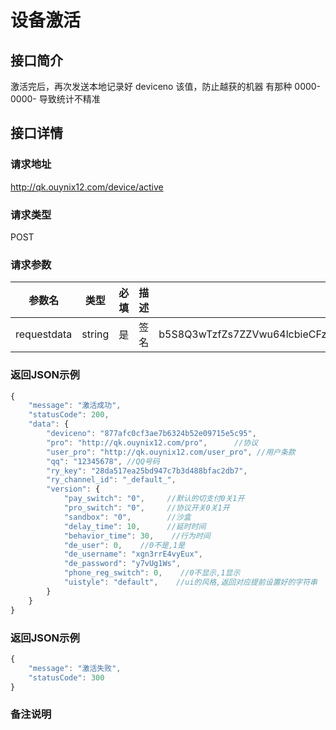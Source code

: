 # 设备激活

## 接口简介
激活完后，再次发送本地记录好 deviceno 该值，防止越获的机器 有那种 0000-0000- 导致统计不精准
## 接口详情

### 请求地址
http://qk.ouynix12.com/device/active

### 请求类型
POST

### 请求参数
| 参数名 | 类型 | 必填 | 描述 | 默认值 |
| --- | :---: | :---: | --- | --- |
| requestdata | string | 是 | 签名 | b5S8Q3wTzfZs7ZZVwu64lcbieCFzdsFQ1Km7vGheA+BFtgJ8thk0QSUs1iL91XVU1BBKGIk0VHi7gZx8DgYMALypUHJg1cpZRdANnNQS5GJN7kk2X8Uhxi7zZIAXLcsf6zs0CKZ2MvYC7VpfLirpl/WqBhrWka2ItMjy1HvHRiDjeeXwDDZqjlrVJCSWpI+z+9G+C5HMndJtS7MWuJRa72mgjWBtgKc7g50vha+gQ5bzPTMYojIRbLi39I9gOe4NCcTpk9vTQ0QYDngzEd4PSaDt00ie7WlOblLq5JXk6MEE4SVyPNPpfGL8ykW6piC0YI9VHJ2GH4W+DVoDagJWhVC7FknC4K8XrTUH/KmQuk8cUv5eTlnzJ5cOyFCavrbu7TI2V1MVmo+x996I7fRELyOEvNzErCLD9D88se6Rzws= |


### 返回JSON示例
```javascript
{
    "message": "激活成功",
    "statusCode": 200,
    "data": {
        "deviceno": "877afc0cf3ae7b6324b52e09715e5c95",
        "pro": "http://qk.ouynix12.com/pro",      //协议
        "user_pro": "http://qk.ouynix12.com/user_pro", //用户条款
        "qq": "12345678", //QQ号码
        "ry_key": "28da517ea25bd947c7b3d488bfac2db7",
        "ry_channel_id": "_default_",
        "version": {
            "pay_switch": "0",     //默认的切支付0关1开
            "pro_switch": "0",     //协议开关0关1开
            "sandbox": "0",        //沙盒
            "delay_time": 10,      //延时时间
            "behavior_time": 30,    //行为时间
            "de_user": 0,    //0不是,1是
            "de_username": "xgn3rrE4vyEux",
            "de_password": "y7vUg1Ws",
            "phone_reg_switch": 0,    //0不显示,1显示
            "uistyle": "default",    //ui的风格,返回对应提前设置好的字符串
        }
    }
}
```

### 返回JSON示例
```javascript
{
    "message": "激活失败",
    "statusCode": 300
}
```

### 备注说明
